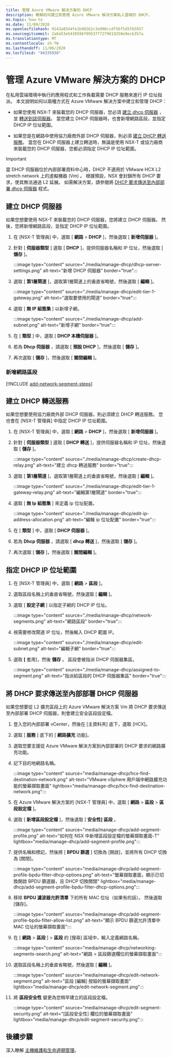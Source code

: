 ```yaml
---
title: 管理 Azure VMware 解決方案的 DHCP
description: 瞭解如何建立和管理 Azure VMware 解決方案私人雲端的 DHCP。
ms.topic: how-to
ms.date: 11/09/2020
ms.openlocfilehash: 9143a8544fe1b98262c3e990ccdf56f5d5f65957
ms.sourcegitcommit: 2a8a53e5438596f99537f7279619258e9ecb357a
ms.translationtype: MT
ms.contentlocale: zh-TW
ms.lasthandoff: 11/06/2020
ms.locfileid: "94335930"
---
```

# <a name="manage-dhcp-for-azure-vmware-solution"></a>管理 Azure VMware 解決方案的 DHCP

在私用雲端環境中執行的應用程式和工作負載需要 DHCP 服務來進行 IP 位址指派。  本文說明如何以兩種方式在 Azure VMware 解決方案中建立和管理 DHCP：

- 如果您使用 NSX-T 來裝載您的 DHCP 伺服器，您必須 [建立 dhcp 伺服器](#create-a-dhcp-server) ，並 [轉送到該伺服器](#create-dhcp-relay-service)。 當您建立 DHCP 伺服器時，也會新增網路區段，並指定 DHCP IP 位址範圍。   

- 如果您是在網路中使用協力廠商外部 DHCP 伺服器，則必須 [建立 DHCP 轉送服務](#create-dhcp-relay-service)。 當您在 DHCP 伺服器上建立轉送時，無論是使用 NSX-T 或協力廠商來裝載您的 DHCP 伺服器，您都必須指定 DHCP IP 位址範圍。

>[!IMPORTANT]
>當 DHCP 伺服器位於內部部署資料中心時，DHCP 不適用於 VMware HCX L2 stretch network 上的虛擬機器 (Vm) 。  根據預設，NSX 會封鎖所有 DHCP 要求，使其無法通過 L2 延展。 如需解決方案，請參閱將 [DHCP 要求傳送至內部部署 dhcp 伺服器](#send-dhcp-requests-to-the-on-premises-dhcp-server) 程式。


## <a name="create-a-dhcp-server"></a>建立 DHCP 伺服器

如果您想要使用 NSX-T 來裝載您的 DHCP 伺服器，您將建立 DHCP 伺服器。 然後，您將新增網路區段，並指定 DHCP IP 位址範圍。

1. 在 [NSX-T 管理員] 中，選取 [ **網路**  >  **DHCP** ]，然後選取 [ **新增伺服器** ]。

1. 針對 [ **伺服器類型** ] 選取 [ **DHCP** ]，提供伺服器名稱和 IP 位址，然後選取 [ **儲存** ]。

   :::image type="content" source="./media/manage-dhcp/dhcp-server-settings.png" alt-text="新增 DHCP 伺服器" border="true":::

1. 選取 [ **第1層閘道** ]，選取第1層閘道上的垂直省略號，然後選取 [ **編輯** ]。

   :::image type="content" source="./media/manage-dhcp/edit-tier-1-gateway.png" alt-text="選取要使用的閘道" border="true":::

1. 選取 [ **無 IP 組態集** ] 以新增子網。

   :::image type="content" source="./media/manage-dhcp/add-subnet.png" alt-text="新增子網" border="true":::

1. 在 [ **類型** ] 中，選取 [ **DHCP 本機伺服器** ]。 
   
1. 若為 **Dhcp 伺服器** ，請選取 [ **預設 DHCP** ]，然後選取 [ **儲存** ]。

1. 再次選取 [ **儲存** ]，然後選取 [ **關閉編輯** ]。

### <a name="add-a-network-segment"></a>新增網路區段

[!INCLUDE [add-network-segment-steps](includes/add-network-segment-steps.md)]


## <a name="create-dhcp-relay-service"></a>建立 DHCP 轉送服務

如果您想要使用協力廠商外部 DHCP 伺服器，則必須建立 DHCP 轉送服務。 您也會在 [NSX-T 管理員] 中指定 DHCP IP 位址範圍。 

1. 在 [NSX-T 管理員] 中，選取 [ **網路**  >  **DHCP** ]，然後選取 [ **新增伺服器** ]。

1. 針對 [ **伺服器類型** ] 選取 [ **DHCP 轉送** ]，提供伺服器名稱和 IP 位址，然後選取 [ **儲存** ]。

   :::image type="content" source="./media/manage-dhcp/create-dhcp-relay.png" alt-text="建立 dhcp 轉送服務" border="true":::

1. 選取 [ **第1層閘道** ]，選取第1層閘道上的垂直省略號，然後選取 [ **編輯** ]。

   :::image type="content" source="./media/manage-dhcp/edit-tier-1-gateway-relay.png" alt-text="編輯第1層閘道" border="true":::

1. 選取 [ **無 Ip 組態集** ] 來定義 ip 位址配置。

   :::image type="content" source="./media/manage-dhcp/edit-ip-address-allocation.png" alt-text="編輯 ip 位址配置" border="true":::

1. 在 [ **類型** ] 中，選取 [ **DHCP 伺服器** ]。 
   
1. 若為 **Dhcp 伺服器** ，請選取 [ **dhcp 轉送** ]，然後選取 [ **儲存** ]。

1. 再次選取 [ **儲存** ]，然後選取 [ **關閉編輯** ]。


## <a name="specify-the-dhcp-ip-address-range"></a>指定 DHCP IP 位址範圍

1. 在 [NSX-T 管理員] 中，選取 [ **網路**  >  **區段** ]。 
   
1. 選取區段名稱上的垂直省略號，然後選取 [ **編輯** ]。
   
1. 選取 [ **設定子網** ] 以指定子網的 DHCP IP 位址。 
   
   :::image type="content" source="./media/manage-dhcp/network-segments.png" alt-text="網路區段" border="true":::
      
1. 視需要修改閘道 IP 位址，然後輸入 DHCP 範圍 IP。 
      
   :::image type="content" source="./media/manage-dhcp/edit-subnet.png" alt-text="編輯子網" border="true":::
      
1. 選取 **[** 套用]，然後 **儲存** 。 區段會被指派 DHCP 伺服器集區。
      
   :::image type="content" source="./media/manage-dhcp/assigned-to-segment.png" alt-text="指派給區段的 DHCP 伺服器集區" border="true":::


## <a name="send-dhcp-requests-to-the-on-premises-dhcp-server"></a>將 DHCP 要求傳送至內部部署 DHCP 伺服器

如果您想要從 L2 擴充區段上的 Azure VMware 解決方案 Vm 將 DHCP 要求傳送至內部部署 DHCP 伺服器，則會建立安全區段設定檔。 

1. 登入您的內部部署 vCenter，然後在 [主資料夾] 底下，選取 [HCX]。

1. 選取 [ **服務** ] 底下的 [ **網路擴充** 功能]。

1. 選取您要支援從 Azure VMware 解決方案到內部部署的 DHCP 要求的網路擴充功能。 

1. 記下目的地網路名稱。  

   :::image type="content" source="media/manage-dhcp/hcx-find-destination-network.png" alt-text="VMware vSphere 用戶端中網路擴充功能的螢幕擷取畫面" lightbox="media/manage-dhcp/hcx-find-destination-network.png":::

1. 在 Azure VMware 解決方案的 [NSX-T 管理員] 中，選取 [ **網路**  >  **區段**  >  **區段設定檔** ]。 

1. 選取 [ **新增區段設定檔** ]，然後選取 [ **安全性] 區段** 。

   :::image type="content" source="media/manage-dhcp/add-segment-profile.png" alt-text="如何在 NSX 中新增區段設定檔的螢幕擷取畫面-T" lightbox="media/manage-dhcp/add-segment-profile.png":::

1. 提供名稱和標記，然後將 [ **BPDU 篩選** ] 切換為 [開啟]，並將所有 DHCP 切換為 [關閉]。

   :::image type="content" source="media/manage-dhcp/add-segment-profile-bpdu-filter-dhcp-options.png" alt-text="螢幕擷取畫面，顯示已切換開啟 BPDU 篩選器，且 DHCP 切換關閉" lightbox="media/manage-dhcp/add-segment-profile-bpdu-filter-dhcp-options.png":::

1. 移除 **BPDU 濾波器允許清單** 下的所有 MAC 位址（如果有的話）。  然後選取 [儲存]。

   :::image type="content" source="media/manage-dhcp/add-segment-profile-bpdu-filter-allow-list.png" alt-text="顯示 BPDU 篩選允許清單中 MAC 位址的螢幕擷取畫面":::

1. 在 [ **網路**  >  **區段** ]  >  **區段** 的 [搜尋] 區域中，輸入定義網路名稱。

   :::image type="content" source="media/manage-dhcp/networking-segments-search.png" alt-text="網路 > 區段篩選欄位的螢幕擷取畫面":::

1. 選取區段名稱上的垂直省略號，然後選取 [ **編輯** ]。

   :::image type="content" source="media/manage-dhcp/edit-network-segment.png" alt-text="區段 [編輯] 按鈕的螢幕擷取畫面" lightbox="media/manage-dhcp/edit-network-segment.png":::

1. 將 **區段安全性** 變更為您稍早建立的區段設定檔。

   :::image type="content" source="media/manage-dhcp/edit-segment-security.png" alt-text="[區段安全性] 欄位的螢幕擷取畫面" lightbox="media/manage-dhcp/edit-segment-security.png":::

## <a name="next-steps"></a>後續步驟

深入瞭解 [主機維護和生命週期管理](concepts-private-clouds-clusters.md#host-maintenance-and-lifecycle-management)。
